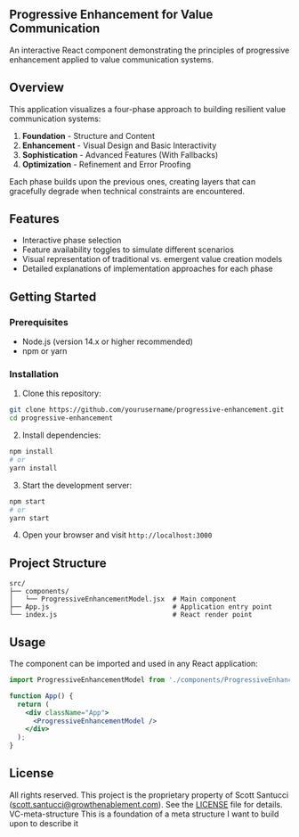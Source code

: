 ## Progressive Enhancement for Value Communication

An interactive React component demonstrating the principles of progressive enhancement applied to value communication systems.

## Overview

This application visualizes a four-phase approach to building resilient value communication systems:

1. **Foundation** - Structure and Content
2. **Enhancement** - Visual Design and Basic Interactivity
3. **Sophistication** - Advanced Features (With Fallbacks)
4. **Optimization** - Refinement and Error Proofing

Each phase builds upon the previous ones, creating layers that can gracefully degrade when technical constraints are encountered.

## Features

- Interactive phase selection
- Feature availability toggles to simulate different scenarios
- Visual representation of traditional vs. emergent value creation models
- Detailed explanations of implementation approaches for each phase

## Getting Started

### Prerequisites

- Node.js (version 14.x or higher recommended)
- npm or yarn

### Installation

1. Clone this repository:
```bash
git clone https://github.com/yourusername/progressive-enhancement.git
cd progressive-enhancement
```

2. Install dependencies:
```bash
npm install
# or
yarn install
```

3. Start the development server:
```bash
npm start
# or
yarn start
```

4. Open your browser and visit `http://localhost:3000`

## Project Structure

```
src/
├── components/
│   └── ProgressiveEnhancementModel.jsx  # Main component
├── App.js                               # Application entry point
└── index.js                             # React render point
```

## Usage

The component can be imported and used in any React application:

```jsx
import ProgressiveEnhancementModel from './components/ProgressiveEnhancementModel';

function App() {
  return (
    <div className="App">
      <ProgressiveEnhancementModel />
    </div>
  );
}
```

## License

All rights reserved. This project is the proprietary property of Scott Santucci (scott.santucci@growthenablement.com). See the [LICENSE](LICENSE) file for details. VC-meta-structure
This is a foundation of a meta structure I want to build upon to describe it 
